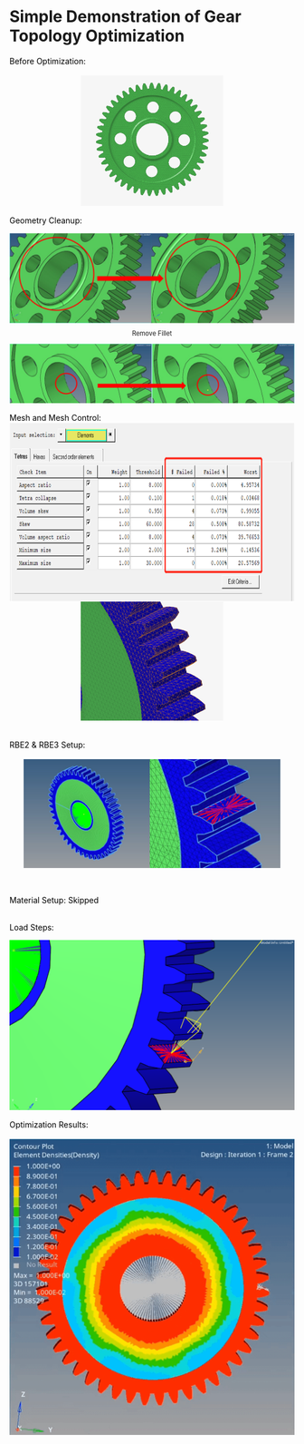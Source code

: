 # Simple Demonstration of Gear Topology Optimization
<span style="color:black"> Before Optimization:<br><br>
<img src="Gear_Original_Model.png" alt="Gear_Original_Model" style="width: 50%; max-width: auto; display: block; margin: 0 auto;"><br>
<span style="color:black"> Geometry Cleanup:
<div style="max-height: 300px; overflow-y: auto;">
  <img src="Gear_Topo_GC_1.png" alt="Gear_Topo_GC_1" style="display: block; margin-bottom: 10px;">
  <p style="font-size:0.8em; text-align: center;">Remove Fillet</p>
  <img src="Gear_Topo_GC_2.png" alt="Gear_Topo_GC_2" style="display: block; margin-bottom: 10px;">
  <p style="font-size:0.8em; text-align: center;">Define Center Points of Circles</p>
  <img src="Gear_Topo_GC_3.png" alt="Gear_Topo_GC_3" style="display: block; margin-bottom: 10px;">
  <p style="font-size:0.8em; text-align: center;">Create Construction Surface</p>
  <img src="Gear_Topo_GC_4.png" alt="Gear_Topo_GC_4" style="display: block; margin-bottom: 10px;">
  <p style="font-size:0.8em; text-align: center;">Surface Cut</p>
  <img src="Gear_Topo_GC_5.png" alt="Gear_Topo_GC_5" style="display: block; margin-bottom: 10px;">
  <p style="font-size:0.8em; text-align: center;">Delete Construction Surface</p>
  <img src="Gear_Topo_GC_6.png" alt="Gear_Topo_GC_6" style="display: block; margin-bottom: 10px;">
  <p style="font-size:0.8em; text-align: center;">Delete Solid</p>
  <img src="Gear_Topo_GC_7.png" alt="Gear_Topo_GC_7" style="display: block; margin-bottom: 10px;">
  <p style="font-size:0.8em; text-align: center;">Create Surfaces from Lines</p>
  <img src="Gear_Topo_GC_8.png" alt="Gear_Topo_GC_8" style="display: block; margin-bottom: 10px;">
  <p style="font-size:0.8em; text-align: center;">Create a Solid from Surfaces (Design Space)</p>
</div><br>
<span style="color:black"> Mesh and Mesh Control:
<div style="display: flex; overflow-x: auto; white-space: nowrap;">
  <img src="Gear_Mesh_Control_1.png" alt="Mesh_Control_1" style="margin-right: 10px;">
  <img src="Gear_Mesh_Control_2.png" alt="Mesh_Control_2" style="margin-right: 10px;">
  <img src="Gear_Mesh_Control_3.png" alt="Mesh_Control_3" style="margin-right: 10px;">
</div>
<img src="Gear_Mesh_Details.png" alt="Mesh_Detail" style="width: 50%; max-width: auto; display: block; margin: 0 auto;"><br><br>
<span style="color:black"> RBE2 & RBE3 Setup:<br><br>
<img src="Gear_RBE2_3.png" alt="RBE" style="width: 90%; max-width: auto; display: block; margin: 0 auto;"><br><br>


<span style="color:black"> Material Setup: Skipped<br><br>

<span style="color:black"> Load Steps:
<div style="max-height: 300px; overflow-y: auto;">
  <img src="Load_Step_1.png" alt="Gear_Load_Step_1" style="display: block; margin-bottom: 10px;">
  <p style="font-size:0.8em; text-align: center;">Load Applied</p>
  <img src="Load_Step_2.png" alt="Gear_Load_Step_2" style="display: block; margin-bottom: 10px;">
  <p style="font-size:0.8em; text-align: center;">Single Point Constraint</p>
  <img src="Load_Step_3.png" alt="Gear_Load_Step_3" style="display: block; margin-bottom: 10px;">
  <p style="font-size:0.8em; text-align: center;">Model Constraint</p>
  <img src="Load_Step_4.png" alt="Gear_Load_Step_4" style="display: block; margin-bottom: 10px;">
  <p style="font-size:0.8em; text-align: center;">Load Steps</p>
</div><br>
<span style="color:black"> Optimization Results:<br><br>
<img src="Gear_Topo_Result.gif" alt="Gear_Result">
